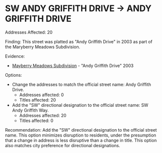 # SW ANDY GRIFFITH DRIVE -> ANDY GRIFFITH DRIVE

Addresses Affected: 20

Finding: This street was platted as "Andy Griffith Drive" in 2003 as part of the Maryberry Meadows Subdivision.

Evidence:

- [Mayberry Meadows Subdivision](https://www.grantspassoregon.gov/DocumentCenter/View/31740/MAYBERRY-MEADOWS-SUBDIVISION?bidId=) - "Andy Griffith Drive" 2003

Options:

- Change the addresses to match the official street name: Andy Griffith Drive.
  - Addresses affected: 0
  - Titles affected: 20
- Add the "SW" directional designation to the official street name: SW Andy Griffith Way.
  - Addresses affected: 20
  - Titles affected: 0

Recommendation: Add the "SW" directional designation to the official street name. This option minimizes disruption to residents, under the presumption that a change in address is less disruptive than a change in title. This option also matches city preference for directional designations.
